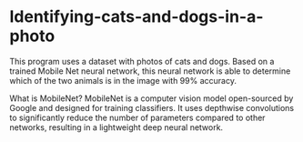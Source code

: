 # Identifying-cats-and-dogs-in-a-photo

This program uses a dataset with photos of cats and dogs. Based on a trained Mobile Net neural network, this neural network is able to determine which of the two animals is in the image with 99% accuracy.

What is MobileNet?
MobileNet is a computer vision model open-sourced by Google and designed for training classifiers. It uses depthwise convolutions to significantly reduce the number of parameters compared to other networks, resulting in a lightweight deep neural network. 
